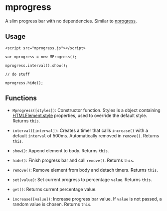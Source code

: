 # mprogress

A slim progress bar with no dependencies. Similar to [nprogress](https://github.com/rstacruz/nprogress).

## Usage


```
<script src="mprogress.js"></script>
```


```
var mprogress = new MProgress();

mprogress.interval().show();

// do stuff

mprogress.hide();

```

## Functions

* `Mprogress([styles])`: Constructor function. Styles is a object containing [HTMLElement.style](https://developer.mozilla.org/en-US/docs/Web/API/HTMLElement.style) properties, used to override the default style. Returns `this`.

* `interval([interval])`: Creates a timer that calls `increase()` with a default `interval` of 500ms. Automatically removed in `remove()`. Returns `this`.

* `show()`: Append element to body. Returns `this`.

* `hide()`: Finish progress bar and call `remove()`. Returns `this`.

* `remove()`: Remove element from body and detach timers. Returns `this`.

* `set(value)`: Set current progress to percentage `value`. Returns `this`.

* `get()`: Returns current percentage value.

* `increase([value])`: Increase progress bar value. If `value` is not passed, a random value is chosen. Returns `this`.
